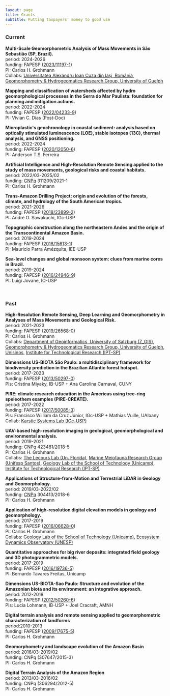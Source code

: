 ```yaml
---
layout: page
title: Grants
subtitle: Putting taxpayers' money to good use
---
```

### **Current**

<a name="fapesp_landslides2"></a>**Multi-Scale Geomorphometric Analysis of Mass Movements in São Sebastião (SP, Brazil).**  
period: 2024-2026  
funding: FAPESP ([2023/11197-1](https://bv.fapesp.br/57077))  
PI: Carlos H. Grohmann  
Collabs: [Universitatea Alexandru Ioan Cuza din Iași, România](https://www.uaic.ro/), 
[Geomorphometry & Hydrogeomatics Research Group, University of Guelph](https://jblindsay.github.io/ghrg/research_group.html)  

<a name="fapesp_vivian"></a>**Mapping and classification of watersheds affected by hydro geomorphological processes in the Serra do Mar Paulista: foundation for planning and mitigation actions.**  
period: 2022-2024  
funding: FAPESP ([2022/04233-9](https://bv.fapesp.br/55162))  
PI: Vivian C. Dias (Post-Doc)  

<a name="fapesp_anderson"></a>**Microplastic's geochronology in coastal sediment: analysis based on optically stimulated luminescence (LOE), stable isotopes (13C), thermal analysis, and GNSS positioning.**  
period: 2022-2024  
funding: FAPESP ([2020/12050-6](https://bv.fapesp.br/55876))  
PI: Anderson T.S. Ferreira  

<a name="cnpq_pq2022"></a>**Artificial Intelligence and High-Resolution Remote Sensing applied to the study of mass movements, geological risks and coastal habitats.**  
period: 2022/03-2025/02  
funding: [CNPq](http://www.cnpq.br) 311209/2021-1  
PI: Carlos H. Grohmann  

<a name="fruta_tadp"></a>**Trans-Amazon Drilling Project: origin and evolution of the forests, climate, and hydrology of the South American tropics.**  
period: 2021-2026  
funding: FAPESP ([2018/23899-2](https://bv.fapesp.br/55877))  
PI: André O. Sawakuchi, IGc-USP  

<a name="mauricio_jp2"></a>**Topographic construction along the northeastern Andes and the origin of the Transcontinental Amazon Basin.**  
period: 2019-2024  
funding: FAPESP ([2018/15613-1](https://bv.fapesp.br/55163))  
PI: Mauricio Parra Amézquita, IEE-USP  

<a name="fapesp_core"></a>**Sea-level changes and global monsoon system: clues from marine cores in Brazil.**  
period: 2019-2024  
funding: FAPESP ([2016/24946-9](https://bv.fapesp.br/50863))  
PI: Luigi Jovane, IO-USP  



&nbsp;
&nbsp;

### **Past**
<a name="fapesp_landslides"></a>**High-Resolution Remote Sensing, Deep Learning and Geomorphometry in Analyses of Mass Movements and Geological Risk.**  
period: 2021-2023  
funding: FAPESP ([2019/26568-0](https://bv.fapesp.br/51900))  
PI: Carlos H. Grohmann  
Collabs: [Department of Geoinformatics, University of Salzburg (Z_GIS)](https://zgis.at/), 
[Geomorphometry & Hydrogeomatics Research Group, University of Guelph](https://jblindsay.github.io/ghrg/research_group.html), [Unisinos](http://www.unisinos.br/), [Institute for Technological Research (IPT-SP)](https://www.ipt.br/EN)  

<a name="fapesp_afbiota"></a>**Dimensions US-BIOTA São Paulo: a multidisciplinary framework for biodiversity prediction in the Brazilian Atlantic forest hotspot.**  
period: 2017-2023  
funding: FAPESP ([2013/50297-0](https://bv.fapesp.br/55165))  
PIs: Cristina Miyaky, IB-USP + Ana Carolina Carnaval, CUNY  

<a name="fapesp_pire"></a>**PIRE: climate research education in the Americas using tree-ring speleothem examples (PIRE-CREATE).**  
period: 2017-2022  
funding: FAPESP ([2017/50085-3](https://bv.fapesp.br/50862))  
PIs: Francisco William da Cruz Junior, IGc-USP + Mathias Vuille, UAlbany  
Collab: [Karstic Systems Lab (IGc-USP)](http://sites.igc.usp.br/gsa/laboratorios/sistemas-carsticos/)  

<a name="cnpq_universal_uav"></a>**UAV-based high-resolution imaging in geological, geomorphological and environmental analysis.**  
period: 2019-2021  
funding: [CNPq](http://www.cnpq.br) 423481/2018-5  
PI: Carlos H. Grohmann  
Collabs: [The Lecours Lab (Un. Florida)](https://www.thelecourslab.org), 
[Marine Meiofauna Research Group (Unifesp Santos)](http://fonsecagfc.wixsite.com/np-meiofauna), [Geology Lab of the School of Technology (Unicamp)](https://wordpress.ft.unicamp.br/bernardotf/l-geo/), [Institute for Technological Research (IPT-SP)](https://www.ipt.br/EN)  

<a name="cnpq_pq2018"></a>**Applications of Structure-from-Motion and Terrestrial LiDAR in Geology and Geomorphology.**  
period: 2019/03-2022/02  
funding: [CNPq](http://www.cnpq.br) 304413/2018-6  
PI: Carlos H. Grohmann  

<a name="fapesp_tls"></a>**Application of high-resolution digital elevation models in geology and geomorphology.**  
period: 2017-2019  
funding: FAPESP ([2016/06628-0](https://bv.fapesp.br/44264))  
PI: Carlos H. Grohmann  
Collabs: [Geology Lab of the School of Technology (Unicamp)](https://wordpress.ft.unicamp.br/bernardotf/l-geo/), [Ecosystem Dynamics Observatory (UNESP)](http://tscanada.wixsite.com/ecodyn)  

<a name="fapesp_aeds"></a>**Quantitative approaches for big river deposits: integrated field geology and 3D photogrammetric models.**  
period: 2017-2019  
funding: FAPESP ([2016/19736-5](https://bv.fapesp.br/55164))  
PI: Bernardo Tavares Freitas, Unicamp  

<a name="fapesp_ambiota"></a>**Dimensions US-BIOTA-Sao Paulo: Structure and evolution of the Amazonian biota and its environment: an integrative approach.**  
period: 2012-2018  
funding: FAPESP ([2012/50260-6](https://bv.fapesp.br/32226))  
PIs: Lucia Lohmann, IB-USP + Joel Cracraft, AMNH  

<a name="fapesp_lidar"></a>**Digital terrain analysis and remote sensing applied to geomorphometric characterization of landforms**  
period:2010-2013  
funding: FAPESP ([2009/17675-5](https://bv.fapesp.br/7151))  
PI: Carlos H. Grohmann  

<a name="cnpq_pq2016"></a>**Geomorphometry and landscape evolution of the Amazon Basin**  
period: 2016/03-2019/02  
funding: CNPq (307647/2015-3)  
PI: Carlos H. Grohmann  

<a name="cnpq_pq2013"></a>**Digital Terrain Analysis of the Amazon Region**  
period: 2013/03-2016/02  
funding: CNPq (306294/2012-5)  
PI: Carlos H. Grohmann  

